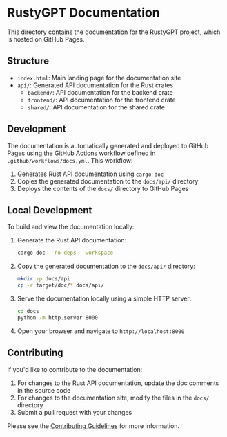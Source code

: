 # RustyGPT Documentation

This directory contains the documentation for the RustyGPT project, which is hosted on GitHub Pages.

## Structure

- `index.html`: Main landing page for the documentation site
- `api/`: Generated API documentation for the Rust crates
  - `backend/`: API documentation for the backend crate
  - `frontend/`: API documentation for the frontend crate
  - `shared/`: API documentation for the shared crate

## Development

The documentation is automatically generated and deployed to GitHub Pages using the GitHub Actions workflow defined in `.github/workflows/docs.yml`. This workflow:

1. Generates Rust API documentation using `cargo doc`
2. Copies the generated documentation to the `docs/api/` directory
3. Deploys the contents of the `docs/` directory to GitHub Pages

## Local Development

To build and view the documentation locally:

1. Generate the Rust API documentation:

   ```bash
   cargo doc --no-deps --workspace
   ```

2. Copy the generated documentation to the `docs/api/` directory:

   ```bash
   mkdir -p docs/api
   cp -r target/doc/* docs/api/
   ```

3. Serve the documentation locally using a simple HTTP server:

   ```bash
   cd docs
   python -m http.server 8000
   ```

4. Open your browser and navigate to `http://localhost:8000`

## Contributing

If you'd like to contribute to the documentation:

1. For changes to the Rust API documentation, update the doc comments in the source code
2. For changes to the documentation site, modify the files in the `docs/` directory
3. Submit a pull request with your changes

Please see the [Contributing Guidelines](https://github.com/VannaDii/RustyGPT/blob/main/CONTRIBUTING.md) for more information.

